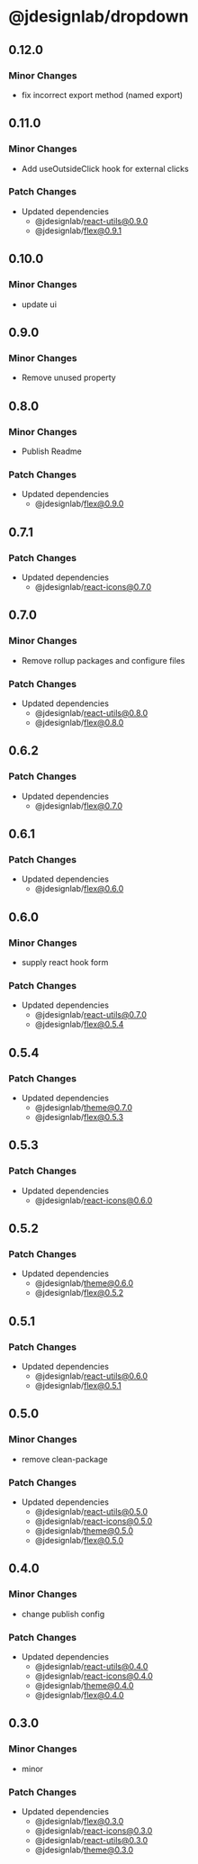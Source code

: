 # @jdesignlab/dropdown

## 0.12.0

### Minor Changes

- fix incorrect export method (named export)

## 0.11.0

### Minor Changes

- Add useOutsideClick hook for external clicks

### Patch Changes

- Updated dependencies
  - @jdesignlab/react-utils@0.9.0
  - @jdesignlab/flex@0.9.1

## 0.10.0

### Minor Changes

- update ui

## 0.9.0

### Minor Changes

- Remove unused property

## 0.8.0

### Minor Changes

- Publish Readme

### Patch Changes

- Updated dependencies
  - @jdesignlab/flex@0.9.0

## 0.7.1

### Patch Changes

- Updated dependencies
  - @jdesignlab/react-icons@0.7.0

## 0.7.0

### Minor Changes

- Remove rollup packages and configure files

### Patch Changes

- Updated dependencies
  - @jdesignlab/react-utils@0.8.0
  - @jdesignlab/flex@0.8.0

## 0.6.2

### Patch Changes

- Updated dependencies
  - @jdesignlab/flex@0.7.0

## 0.6.1

### Patch Changes

- Updated dependencies
  - @jdesignlab/flex@0.6.0

## 0.6.0

### Minor Changes

- supply react hook form

### Patch Changes

- Updated dependencies
  - @jdesignlab/react-utils@0.7.0
  - @jdesignlab/flex@0.5.4

## 0.5.4

### Patch Changes

- Updated dependencies
  - @jdesignlab/theme@0.7.0
  - @jdesignlab/flex@0.5.3

## 0.5.3

### Patch Changes

- Updated dependencies
  - @jdesignlab/react-icons@0.6.0

## 0.5.2

### Patch Changes

- Updated dependencies
  - @jdesignlab/theme@0.6.0
  - @jdesignlab/flex@0.5.2

## 0.5.1

### Patch Changes

- Updated dependencies
  - @jdesignlab/react-utils@0.6.0
  - @jdesignlab/flex@0.5.1

## 0.5.0

### Minor Changes

- remove clean-package

### Patch Changes

- Updated dependencies
  - @jdesignlab/react-utils@0.5.0
  - @jdesignlab/react-icons@0.5.0
  - @jdesignlab/theme@0.5.0
  - @jdesignlab/flex@0.5.0

## 0.4.0

### Minor Changes

- change publish config

### Patch Changes

- Updated dependencies
  - @jdesignlab/react-utils@0.4.0
  - @jdesignlab/react-icons@0.4.0
  - @jdesignlab/theme@0.4.0
  - @jdesignlab/flex@0.4.0

## 0.3.0

### Minor Changes

- minor

### Patch Changes

- Updated dependencies
  - @jdesignlab/flex@0.3.0
  - @jdesignlab/react-icons@0.3.0
  - @jdesignlab/react-utils@0.3.0
  - @jdesignlab/theme@0.3.0
